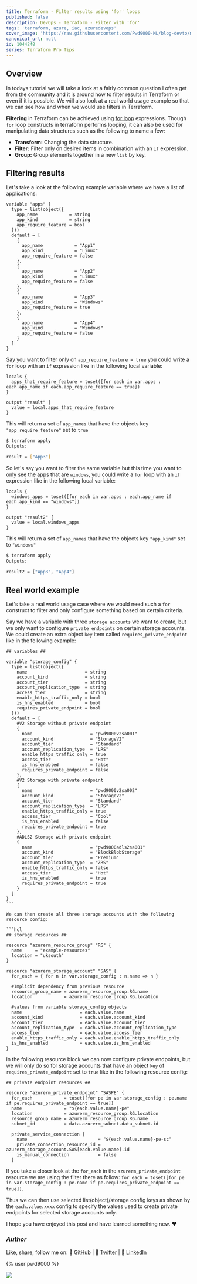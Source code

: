 ```yaml
---
title: Terraform - Filter results using 'for' loops
published: false
description: DevOps - Terraform - Filter with 'for'
tags: 'terraform, azure, iac, azuredevops'
cover_image: 'https://raw.githubusercontent.com/Pwd9000-ML/blog-devto/main/posts/2022-DevOps-Terraform-Filter-With-For/assets/main-tf-tips.png'
canonical_url: null
id: 1044248
series: Terraform Pro Tips
---
```


## Overview

In todays tutorial we will take a look at a fairly common question I often get from the community and it is around how to filter results in Terraform or even if it is possible. We will also look at a real world usage example so that we can see how and when we would use filters in Terraform.

**Filtering** in Terraform can be achieved using [for loop](https://www.terraform.io/language/expressions/for) expressions. Though `for` loop constructs in terraform performs looping, it can also be used for manipulating data structures such as the following to name a few:

- **Transform:** Changing the data structure.
- **Filter:** Filter only on desired items in combination with an `if` expression.
- **Group:** Group elements together in a new `list` by key.

## Filtering results

Let's take a look at the following example variable where we have a list of applications:

```hcl
variable "apps" {
  type = list(object({
    app_name            = string
    app_kind            = string
    app_require_feature = bool
  }))
  default = [
    {
      app_name            = "App1"
      app_kind            = "Linux"
      app_require_feature = false
    },
    {
      app_name            = "App2"
      app_kind            = "Linux"
      app_require_feature = false
    },
    {
      app_name            = "App3"
      app_kind            = "Windows"
      app_require_feature = true
    },
    {
      app_name            = "App4"
      app_kind            = "Windows"
      app_require_feature = false
    }
  ]
}
```

Say you want to filter only on `app_require_feature = true` you could write a `for` loop with an `if` expression like in the following local variable:

```hcl
locals {
  apps_that_require_feature = toset([for each in var.apps : each.app_name if each.app_require_feature == true])
}

output "result" {
  value = local.apps_that_require_feature
}
```

This will return a set of `app_names` that have the objects key `"app_require_feature"` set to `true`

```sh
$ terraform apply
Outputs:

result = ["App3"]
```

So let's say you want to filter the same variable but this time you want to only see the apps that are `windows`, you could write a `for` loop with an `if` expression like in the following local variable:

```hcl
locals {
  windows_apps = toset([for each in var.apps : each.app_name if each.app_kind == "windows"])
}

output "result2" {
  value = local.windows_apps
}
```

This will return a set of `app_names` that have the objects key `"app_kind"` set to `"windows"`

```sh
$ terraform apply
Outputs:

result2 = ["App3", "App4"]
```

## Real world example

Let's take a real world usage case where we would need such a `for` construct to filter and only configure something based on certain criteria.

Say we have a variable with three `storage accounts` we want to create, but we only want to configure `private endpoints` on certain storage accounts. We could create an extra object `key` item called `requires_private_endpoint` like in the following example:

````hcl
## variables ##

variable "storage_config" {
  type = list(object({
    name                      = string
    account_kind              = string
    account_tier              = string
    account_replication_type  = string
    access_tier               = string
    enable_https_traffic_only = bool
    is_hns_enabled            = bool
    requires_private_endpoint = bool
  }))
  default = [
    #V2 Storage without private endpoint
    {
      name                      = "pwd9000v2sa001"
      account_kind              = "StorageV2"
      account_tier              = "Standard"
      account_replication_type  = "LRS"
      enable_https_traffic_only = true
      access_tier               = "Hot"
      is_hns_enabled            = false
      requires_private_endpoint = false
    },
    #V2 Storage with private endpoint
    {
      name                      = "pwd9000v2sa002"
      account_kind              = "StorageV2"
      account_tier              = "Standard"
      account_replication_type  = "LRS"
      enable_https_traffic_only = true
      access_tier               = "Cool"
      is_hns_enabled            = false
      requires_private_endpoint = true
    },
    #ADLS2 Storage with private endpoint
    {
      name                      = "pwd9000adls2sa001"
      account_kind              = "BlockBlobStorage"
      account_tier              = "Premium"
      account_replication_type  = "ZRS"
      enable_https_traffic_only = false
      access_tier               = "Hot"
      is_hns_enabled            = true
      requires_private_endpoint = true
    }
  ]
}
```

We can then create all three storage accounts with the following resource config:

```hcl
## storage resources ##

resource "azurerm_resource_group" "RG" {
  name     = "example-resources"
  location = "uksouth"
}

resource "azurerm_storage_account" "SAS" {
  for_each = { for n in var.storage_config : n.name => n }

  #Implicit dependency from previous resource
  resource_group_name = azurerm_resource_group.RG.name
  location            = azurerm_resource_group.RG.location

  #values from variable storage_config objects
  name                      = each.value.name
  account_kind              = each.value.account_kind
  account_tier              = each.value.account_tier
  account_replication_type  = each.value.account_replication_type
  access_tier               = each.value.access_tier
  enable_https_traffic_only = each.value.enable_https_traffic_only
  is_hns_enabled            = each.value.is_hns_enabled
}
````

In the following resource block we can now configure private endpoints, but we will only do so for storage accounts that have an object `key` of `requires_private_endpoint` set to `true` like in the following resource config:

```hcl
## private endpoint resources ##

resource "azurerm_private_endpoint" "SASPE" {
  for_each            = toset([for pe in var.storage_config : pe.name if pe.requires_private_endpoint == true])
  name                = "${each.value.name}-pe"
  location            = azurerm_resource_group.RG.location
  resource_group_name = azurerm_resource_group.RG.name
  subnet_id           = data.azurerm_subnet.data_subnet.id

  private_service_connection {
    name                           = "${each.value.name}-pe-sc"
    private_connection_resource_id = azurerm_storage_account.SAS[each.value.name].id
    is_manual_connection           = false
  }
```

If you take a closer look at the `for_each` in the `azurerm_private_endpoint` resource we are using the filter there as follow: `for_each = toset([for pe in var.storage_config : pe.name if pe.requires_private_endpoint == true])`.  

Thus we can then use selected list(object)/storage config keys as shown by the `each.value.xxxx` config to specify the values used to create private endpoints for selected storage accounts only.

I hope you have enjoyed this post and have learned something new. :heart:

### _Author_

Like, share, follow me on: :octopus: [GitHub](https://github.com/Pwd9000-ML) | :penguin: [Twitter](https://twitter.com/pwd9000) | :space_invader: [LinkedIn](https://www.linkedin.com/in/marcel-l-61b0a96b/)

{% user pwd9000 %}

<a href="https://www.buymeacoffee.com/pwd9000"><img src="https://img.buymeacoffee.com/button-api/?text=Buy me a coffee&emoji=&slug=pwd9000&button_colour=FFDD00&font_colour=000000&font_family=Cookie&outline_colour=000000&coffee_colour=ffffff"></a>
